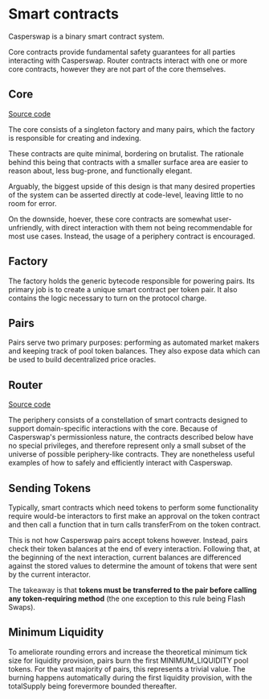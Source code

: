 # Smart contracts

Casperswap is a binary smart contract system.&#x20;

Core contracts provide fundamental safety guarantees for all parties interacting with Casperswap. Router contracts interact with one or more core contracts, however they are not part of the core themselves.

## **Core**

[Source code](https://github.com/Rengo-Labs/uniswap-casper-core)

The core consists of a singleton factory and many pairs, which the factory is responsible for creating and indexing.&#x20;

These contracts are quite minimal, bordering on brutalist. The rationale behind this being that contracts with a smaller surface area are easier to reason about, less bug-prone, and functionally elegant.&#x20;

Arguably, the biggest upside of this design is that many desired properties of the system can be asserted directly at code-level, leaving little to no room for error.&#x20;

On the downside, hoever, these core contracts are somewhat user-unfriendly, with direct interaction with them not being recommendable for most use cases. Instead,  the usage of a periphery contract is encouraged.

## Factory

The factory holds the generic bytecode responsible for powering pairs. Its primary job is to create a unique smart contract per token pair. It also contains the logic necessary to turn on the protocol charge.

## Pairs

Pairs serve two primary purposes: performing as automated market makers and keeping track of pool token balances. They also expose data which can be used to build decentralized price oracles.

## **Router**

[Source code](https://github.com/Rengo-Labs/uniswap-casper-router)

The periphery consists of a constellation of smart contracts designed to support domain-specific interactions with the core. Because of Casperswap's permissionless nature, the contracts described below have no special privileges, and therefore represent only a small subset of the universe of possible periphery-like contracts. They are nonetheless useful examples of how to safely and efficiently interact with Casperswap.

## Sending Tokens

Typically, smart contracts which need tokens to perform some functionality require would-be interactors to first make an approval on the token contract and then call a function that in turn calls transferFrom on the token contract.&#x20;

This is not how Casperswap pairs accept tokens however. Instead, pairs check their token balances at the end of every interaction. Following that, at the beginning of the next interaction, current balances are differenced against the stored values to determine the amount of tokens that were sent by the current interactor.&#x20;

The takeaway is that **tokens must be transferred to the pair before calling any token-requiring method** (the one exception to this rule being Flash Swaps).

## Minimum Liquidity

To ameliorate rounding errors and increase the theoretical minimum tick size for liquidity provision, pairs burn the first MINIMUM\_LIQUIDITY pool tokens. For the vast majority of pairs, this represents  a trivial value. The burning happens automatically during the first liquidity provision, with the totalSupply being forevermore bounded thereafter.
